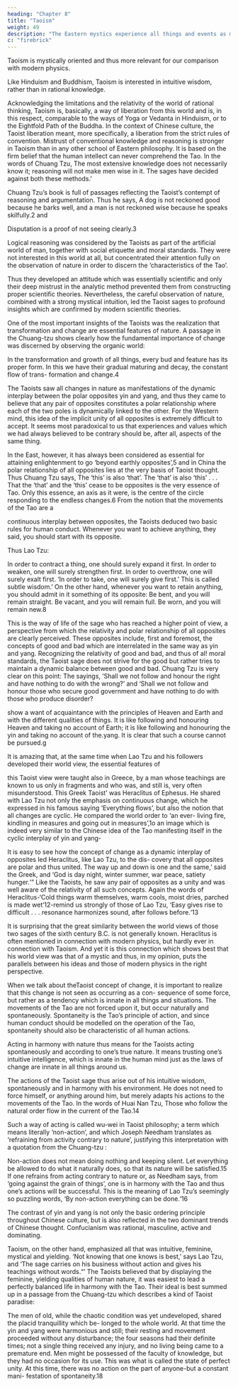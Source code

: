 ```yaml
---
heading: "Chapter 8"
title: "Taoism"
weight: 49
description: "The Eastern mystics experience all things and events as manifestations of a basic oneness"
c: "firebrick"
---
```



Taoism is mystically oriented and thus more relevant for our comparison with modern physics.

Like Hinduism and Buddhism, Taoism is interested in intuitive wisdom, rather than in rational knowledge. 

Acknowledging
the limitations and the relativity of the world of rational
thinking, Taoism is, basically, a way of liberation from this
world and is, in this respect, comparable to the ways of Yoga
or Vedanta in Hinduism, or to the Eightfold Path of the Buddha.
In the context of Chinese culture, the Taoist liberation meant,
more specifically, a liberation from the strict rules of convention.
Mistrust of conventional knowledge and reasoning is stronger
in Taoism than in any other school of Eastern philosophy. It is
based on the firm belief that the human intellect can never
comprehend the Tao. In the words of Chuang Tzu,
The most extensive knowledge does not necessarily know
it; reasoning will not make men wise in it. The sages
have decided against both these methods.’

Chuang Tzu’s book is full of passages reflecting the Taoist’s
contempt of reasoning and argumentation. Thus he says,
A dog is not reckoned good because he barks well, and a
man is not reckoned wise because he speaks skilfully.2
and

Disputation is a proof of not seeing clearly.3

Logical reasoning was considered by the Taoists as part of the artificial world of man, together with social etiquette and
moral standards. They were not interested in this world at all,
but concentrated their attention fully on the observation of
nature in order to discern the ‘characteristics of the Tao’.

Thus they developed an attitude which was essentially scientific
and only their deep mistrust in the analytic method prevented
them from constructing proper scientific theories. Nevertheless,
the careful observation of nature, combined with a strong
mystical intuition, led the Taoist sages to profound insights
which are confirmed by modern scientific theories.

One of the most important insights of the Taoists was the
realization that transformation and change are essential features
of nature. A passage in the Chuang-tzu shows clearly how the
fundamental importance of change was discerned by observing
the organic world:

In the transformation and growth of all things, every bud
and feature has its proper form. In this we have their
gradual maturing and decay, the constant flow of trans-
formation and change.4

The Taoists saw all changes in nature as manifestations of
the dynamic interplay between the polar opposites yin and
yang, and thus they came to believe that any pair of opposites
constitutes a polar relationship where each of the two poles is
dynamically linked to the other. For the Western mind, this
idea of the implicit unity of all opposites is extremely difficult to
accept. It seems most paradoxical to us that experiences and
values which we had always believed to be contrary should
be, after all, aspects of the same thing. 

In the East, however,
it has always been considered as essential for attaining enlightenment to go ‘beyond earthly opposites’,5 and in China
the polar relationship of all opposites lies at the very basis of
Taoist thought. Thus Chuang Tzu says,
The ‘this’ is also ‘that’. The ‘that’ is also ‘this’ . . . That the
‘that’ and the ‘this’ cease to be opposites is the very
essence of Tao. Only this essence, an axis as it were, is
the centre of the circle responding to the endless changes.6
From the notion that the movements of the Tao are a 

continuous interplay between opposites, the Taoists deduced
two basic rules for human conduct. Whenever you want to
achieve anything, they said, you should start with its opposite.

Thus Lao Tzu:

In order to contract a thing, one should surely expand it
first.
In order to weaken, one will surely strengthen first.
In order to overthrow, one will surely exalt first.
‘In order to take, one will surely give first.’
This is called subtle wisdom.’
On the other hand, whenever you want to retain anything,
you should admit in it something of its opposite:
Be bent, and you will remain straight.
Be vacant, and you will remain full.
Be worn, and you will remain new.8

This is the way of life of the sage who has reached a higher
point of view, a perspective from which the relativity and polar
relationship of all opposites are clearly perceived. These
opposites include, first and foremost, the concepts of good
and bad which are interrelated in the same way as yin and
yang. Recognizing the relativity of good and bad, and thus of
aI! moral standards, the Taoist sage does not strive for the
good but rather tries to maintain a dynamic balance between
good and bad. Chuang Tzu is very clear on this point:
The sayings, ‘Shall we not follow and honour the right
and have nothing to do with the wrong?’ and ‘Shall we not
follow and honour those who secure good government
and have nothing to do with those who produce disorder?

show a want of acquaintance with the principles of
Heaven and Earth and with the different qualities of things.
It is like following and honouring Heaven and taking no
account of Earth; it is like following and honouring the
yin and taking no account of the.yang. It is clear that such
a course cannot be pursued.g

It is amazing that, at the same time when Lao Tzu and his
followers developed their world view, the essential features of

this Taoist view were taught also in Greece, by a man whose
teachings are known to us only in fragments and who was, and
still is, very often misunderstood. This Greek Taoist’ was
Heraclitus of Ephesus. He shared with Lao Tzu not only the
emphasis on continuous change, which he expressed in his
famous saying ‘Everything flows’, but also the notion that all
changes are cyclic. He compared the world order to ‘an ever-
living fire, kindling in measures and going out in measures’,1o
an image which is indeed very similar to the Chinese idea of
the Tao manifesting itself in the cyclic interplay of yin and
yang-

It is easy to see how the concept of change as a dynamic
interplay of opposites led Heraclitus, like Lao Tzu, to the dis-
covery that all opposites are polar and thus united. The way
up and down is one and the same,’ said the Greek, and ‘God
is day night, winter summer, war peace, satiety hunger.‘”
Like the Taoists, he saw any pair of opposites as a unity and
was well aware of the relativity of all such concepts. Again
the words of Heraclitus-‘Cold things warm themselves, warm
cools, moist dries, parched is made wet’12-remind us strongly
of those of Lao Tzu, ‘Easy gives rise to difficult . . . resonance
harmonizes sound, after follows before.‘13

It is surprising that the great similarity between the world
views of those two sages of the sixth century B.C. is not generally
known. Heraclitus is often mentioned in connection with
modern physics, but hardly ever in connection with Taoism.
And yet it is this connection which shows best that his world
view was that of a mystic and thus, in my opinion, puts the
parallels between his ideas and those of modern physics in the
right perspective.

When we talk about theTaoist concept of change, it is important
to realize that this change is not seen as occurring as a con-
sequence of some force, but rather as a tendency which is
innate in all things and situations. The movements of the Tao
are not forced upon it, but occur naturally and spontaneously.
Spontaneity is the Tao’s principle of action, and since human
conduct should be modelled on the operation of the Tao,
spontaneity should also be characteristic of all human actions. 

Acting in harmony with nature thus means for the Taoists
acting spontaneously and according to one’s true nature. It
means trusting one’s intuitive intelligence, which is innate in
the human mind just as the laws of change are innate in all
things around us.

The actions of the Taoist sage thus arise out of his intuitive
wisdom, spontaneously and in harmony with his environment.
He does not need to force himself, or anything around him, but
merely adapts his actions to the movements of the Tao. In
the words of Huai Nan Tzu,
Those who follow the natural order flow in the current of
the Tao.14

Such a way of acting is called wu-wei in Taoist philosophy; a
term which means literally ‘non-action’, and which Joseph
Needham translates as ‘refraining from activity contrary to
nature’, justifying this interpretation with a quotation from the
Chuang-tzu :

Non-action does not mean doing nothing and keeping
silent. Let everything be allowed to do what it naturally
does, so that its nature will be satisfied.15
If one refrains from acting contrary to nature or, as Needham
says, from ‘going against the grain of things’, one is in harmony
with the Tao and thus one’s actions will be successful. This is
the meaning of Lao Tzu’s seemingly so puzzling words, ‘By
non-action everything can be done.‘16

The contrast of yin and yang is not only the basic ordering
principle throughout Chinese culture, but is also reflected in
the two dominant trends of Chinese thought. Confucianism
was rational, masculine, active and dominating.

Taoism, on
the other hand, emphasized all that was intuitive, feminine,
mystical and yielding. ‘Not knowing that one knows is best,’
says Lao Tzu, and ‘The sage carries on his business without
action and gives his teachings without words.“’ The Taoists
believed that by displaying the feminine, yielding qualities of
human nature, it was easiest to lead a perfectly balanced life in harmony with the Tao. Their ideal is best summed up in a
passage from the Chuang-tzu which describes a kind of Taoist
paradise:

The men of old, while the chaotic condition was yet
undeveloped, shared the placid tranquillity which be-
longed to the whole world. At that time the yin and yang
were harmonious and still; their resting and movement
proceeded without any disturbance; the four seasons
had their definite times; not a single thing received any
injury, and no living being came to a premature end.
Men might be possessed of the faculty of knowledge,
but they had no occasion for its use. This was what is
called the state of perfect unity. At this time, there was
no action on the part of anyone-but a constant mani-
festation of spontaneity.18
